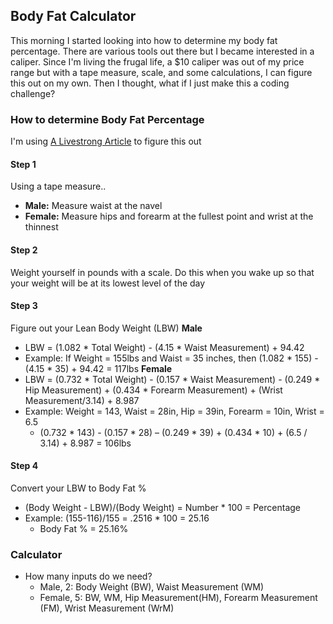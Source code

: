 ## Body Fat Calculator
This morning I started looking into how to determine my body fat percentage. There are various tools out there but I became interested in a caliper. Since I'm living the frugal life, a $10 caliper was out of my price range but with a tape measure, scale, and some calculations, I can figure this out on my own. Then I thought, what if I just make this a coding challenge?

### How to determine Body Fat Percentage
I'm using [A Livestrong Article](http://www.livestrong.com/article/90931-measure-body-fat-percentages-calipers/) to figure this out

#### Step 1
Using a tape measure..
- **Male:** Measure waist at the navel
- **Female:** Measure hips and forearm at the fullest point and wrist at the thinnest

#### Step 2
Weight yourself in pounds with a scale. Do this when you wake up so that your weight will be at its lowest level of the day

#### Step 3
Figure out your Lean Body Weight (LBW)
**Male**
- LBW = (1.082 * Total Weight) - (4.15 * Waist Measurement) + 94.42
- Example: If Weight = 155lbs and Waist = 35 inches, then (1.082 * 155) - (4.15 * 35) + 94.42 = 117lbs
**Female**
- LBW = (0.732 * Total Weight) - (0.157 * Waist Measurement) - (0.249 * Hip Measurement) + (0.434 * Forearm Measurement) + (Wrist Measurement/3.14) + 8.987
- Example: Weight = 143, Waist = 28in, Hip = 39in, Forearm = 10in, Wrist = 6.5
  - (0.732 * 143) - (0.157 * 28) – (0.249 * 39) + (0.434 * 10) + (6.5 / 3.14) + 8.987 = 106lbs

#### Step 4
Convert your LBW to Body Fat %
- (Body Weight - LBW)/(Body Weight) = Number * 100 = Percentage
- Example: (155-116)/155 = .2516 * 100 = 25.16
  - Body Fat % = 25.16%

### Calculator
- How many inputs do we need?
  - Male, 2: Body Weight (BW), Waist Measurement (WM)
  - Female, 5: BW, WM, Hip Measurement(HM), Forearm Measurement (FM), Wrist Measurement (WrM)
  
